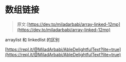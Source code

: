 # 数组链接

> 原文:[https://dev.to/miladarbabi/array-linked-12mp](https://dev.to/miladarbabi/array-linked-12mp)

arraylist 和 linkedlist 的区别

[https://repl.it/@MiladArbabi/AbleDelightfulText?lite=true](https://repl.it/@MiladArbabi/AbleDelightfulText?lite=true)